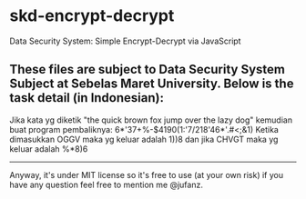 skd-encrypt-decrypt
===================

Data Security System: Simple Encrypt-Decrypt via JavaScript

These files are subject to Data Security System Subject at Sebelas Maret University.
Below is the task detail (in Indonesian):
----
Jika kata yg diketik
	"the quick brown fox jump over the lazy dog"
kemudian buat program pembaliknya:
	6*'37+%-$4190(1:'7/218'46*'.#<;&1)
Ketika dimasukkan
OGGV maka yg keluar adalah 1))8 dan jika
CHVGT maka yg keluar adalah %*8)6

----
Anyway, it's under MIT license so
it's free to use (at your own risk)
if you have any question feel free
to mention me @jufanz.
